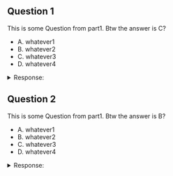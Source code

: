## Question 1

This is some Question from part1. Btw the answer is C?

- A. whatever1
- B. whatever2
- C. whatever3
- D. whatever4

<details><summary>Response:</summary> 

**Answer:** C

**Explanation:**
some explanation
</details>


## Question 2

This is some Question from part1. Btw the answer is B?

- A. whatever1
- B. whatever2
- C. whatever3
- D. whatever4

<details><summary>Response:</summary> 

**Answer:** B

**Explanation:**
some explanation
</details>

